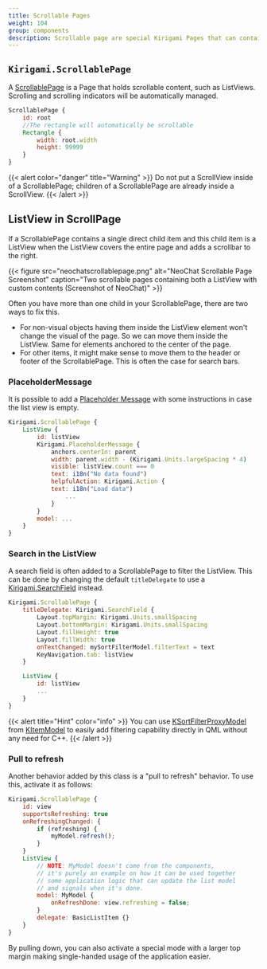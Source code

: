 ```yaml
---
title: Scrollable Pages
weight: 104
group: components
description: Scrollable page are special Kirigami Pages that can contains scrollable content.
---
```


## `Kirigami.ScrollablePage`

A [ScrollablePage](docs:kirigami2;ScrollablePage)
is a Page that holds scrollable content, such as ListViews. Scrolling and scrolling indicators will
be automatically managed.

```qml
ScrollablePage {
    id: root
    //The rectangle will automatically be scrollable
    Rectangle {
        width: root.width
        height: 99999
    }
}
```

{{< alert color="danger" title="Warning" >}}
Do not put a ScrollView inside of a ScrollablePage; children of a
ScrollablePage are already inside a ScrollView.
{{< /alert >}}

## ListView in ScrollPage

If a ScrollablePage contains a single direct child item and this child item
is a ListView when the ListView covers the entire page and adds a scrollbar
to the right.

{{< figure src="neochatscrollablepage.png" alt="NeoChat Scrollable Page Screenshot"
    caption="Two scrollable pages containing both a ListView with custom contents (Screenshot of NeoChat)" >}}

Often you have more than one child in your ScrollablePage, there are two
ways to fix this.

* For non-visual objects having them inside the ListView element won't change
  the visual of the page. So we can move them inside the ListView. Same for 
  elements anchored to the center of the page.
* For other items, it might make sense to move them to the header or footer
  of the ScrollablePage. This is often the case for search bars.

### PlaceholderMessage

It is possible to add a [Placeholder Message](docs:kirigami2;PlaceholderMessage)
with some instructions in case the list view is empty. 

```qml
Kirigami.ScrollablePage {
    ListView {
        id: listView
        Kirigami.PlaceholderMessage {
            anchors.centerIn: parent
            width: parent.width - (Kirigami.Units.largeSpacing * 4)
            visible: listView.count === 0
            text: i18n("No data found")
            helpfulAction: Kirigami.Action {
	        text: i18n("Load data")
                ...
            }
        }
        model: ...
    }
}
```

### Search in the ListView

A search field is often added to a ScrollablePage to filter the ListView.
This can be done by changing the default `titleDelegate` to use a 
[Kirigami.SearchField](docs:kirigami2;SearchField) instead.

```qml
Kirigami.ScrollablePage {
    titleDelegate: Kirigami.SearchField {
        Layout.topMargin: Kirigami.Units.smallSpacing
        Layout.bottomMargin: Kirigami.Units.smallSpacing
        Layout.fillHeight: true
        Layout.fillWidth: true
        onTextChanged: mySortFilterModel.filterText = text
        KeyNavigation.tab: listView
    }

    ListView {
        id: listView
        ...
    }
}
```

{{< alert title="Hint" color="info" >}}
You can use [KSortFilterProxyModel](docs:kitemmodels;SortFilterModel) from
[KItemModel](https://api.kde.org/frameworks/kitemmodels/html/) to easily add
filtering capability directly in QML without any need for C++.
{{< /alert >}}

### Pull to refresh

Another behavior added by this class is a "pull to refresh" behavior.
To use this, activate it as follows:


```qml
Kirigami.ScrollablePage {
    id: view
    supportsRefreshing: true
    onRefreshingChanged: {
        if (refreshing) {
            myModel.refresh();
        }
    }
    ListView {
        // NOTE: MyModel doesn't come from the components,
        // it's purely an example on how it can be used together
        // some application logic that can update the list model
        // and signals when it's done.
        model: MyModel {
            onRefreshDone: view.refreshing = false;
        }
        delegate: BasicListItem {}
    }
}
```

By pulling down, you can also activate a special mode with a larger top margin
making single-handed usage of the application easier.
